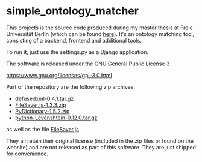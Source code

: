 # simple_ontology_matcher
This projects is the source code produced during my master thesis at Freie Universität Berlin (which can be found [here](https://github.com/Pschroet/master-thesis-ps-ontology-matching)). It's an ontology matching tool, consisting of a backend, frontend and additional tools.

To run it, just use the settings.py as a Django application.

The software is released under the GNU General Public License 3

https://www.gnu.org/licenses/gpl-3.0.html

Part of the repository are the following zip archives:
- [defusedxml-0.4.1.tar.gz](https://pypi.python.org/pypi/defusedxml/)
- [FileSaver.js-1.3.3.zip](https://github.com/eligrey/FileSaver.js)
- [PyDictionary-1.5.2.zip](https://pypi.python.org/pypi/PyDictionary)
- [python-Levenshtein-0.12.0.tar.gz](https://github.com/dimlev/pylevenshtein)

as well as the file [FileSaver.js](https://github.com/eligrey/FileSaver.js)

They all retain their original license (included in the zip files or found on the website) and are not released as part of this software. They are just shipped for convenience.
